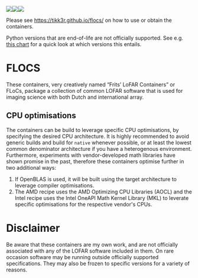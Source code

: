 <img src="https://img.shields.io/github/v/release/tikk3r/lofar-grid-hpccloud?sort=semver"/><img src="https://img.shields.io/github/license/tikk3r/lofar-grid-hpccloud.svg?logo=github"/><a href="https://zenodo.org/badge/latestdoi/136925861"><img src="https://zenodo.org/badge/136925861.svg"/></a>

Please see https://tikk3r.github.io/flocs/ on how to use or obtain the containers.

Python versions that are end-of-life are not officially supported. See e.g. [this chart](https://devguide.python.org/versions/) for a quick look at which versions this entails.

# FLOCS

These containers, very creatively named “Frits’ LoFAR Containers” or FLoCs, package a collection of common LOFAR software that is used for imaging science with both Dutch and international array.

## CPU optimisations

The containers can be build to leverage specific CPU optimisations, by specifying the desired CPU architecture. It is highly recommended to avoid generic builds and build for `native` whenever possible, or at least the lowest common denominator architecture if you have a heterogenous environment. Furthermore, experiments with vendor-developed math libraries have shown promise in the past, therefore these containers optimise further in two additional ways:

1. If OpenBLAS is used, it will be built using the target architecture to leverage compiler optimisations.
2. The AMD recipe uses the AMD Optimizing CPU Libraries (AOCL) and the Intel recipe uses the Intel OneAPI Math Kernel Library (MKL) to leverate specific optimisations for the respective vendor's CPUs.

# Disclaimer

Be aware that these containers are my own work, and are not officially associated with any of the LOFAR software included in them. On rare occasion software may be running outside officially supported specifications. They may also be frozen to specific versions for a variety of reasons.
